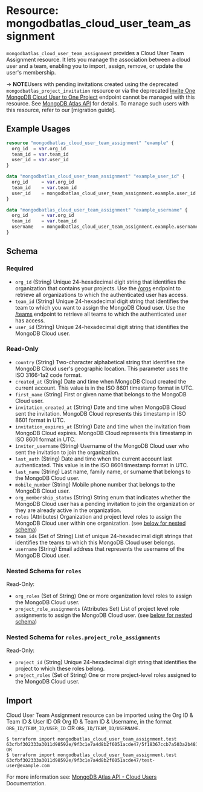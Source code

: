 # Resource: mongodbatlas_cloud_user_team_assignment

`mongodbatlas_cloud_user_team_assignment` provides a Cloud User Team Assignment resource. It lets you manage the association between a cloud user and a team, enabling you to import, assign, remove, or update the user's membership.

-> **NOTE**Users with pending invitations created using the deprecated `mongodbatlas_project_invitation` resource or via the deprecated [Invite One MongoDB Cloud User to One Project](https://www.mongodb.com/docs/api/doc/atlas-admin-api-v2/operation/operation-getorganizationuser#tag/Projects/operation/createProjectInvitation)
endpoint cannot be managed with this resource. See [MongoDB Atlas API](https://www.mongodb.com/docs/api/doc/atlas-admin-api-v2/operation/operation-listteamusers) for details.
To manage such users with this resource, refer to our [migration guide]<link-to-migration-guide>.

## Example Usages

```terraform
resource "mongodbatlas_cloud_user_team_assignment" "example" {
  org_id  = var.org_id
  team_id = var.team_id
  user_id = var.user_id
}

data "mongodbatlas_cloud_user_team_assignment" "example_user_id" {
  org_id     = var.org_id
  team_id    = var.team_id
  user_id    = mongodbatlas_cloud_user_team_assignment.example.user_id
}

data "mongodbatlas_cloud_user_team_assignment" "example_username" {
  org_id     = var.org_id
  team_id    = var.team_id
  username   = mongodbatlas_cloud_user_team_assignment.example.username
}
```

<!-- schema generated by tfplugindocs -->
## Schema

### Required

- `org_id` (String) Unique 24-hexadecimal digit string that identifies the organization that contains your projects. Use the [/orgs](https://www.mongodb.com/docs/api/doc/atlas-admin-api-v2/group/endpoint-organizations) endpoint to retrieve all organizations to which the authenticated user has access.
- `team_id` (String) Unique 24-hexadecimal digit string that identifies the team to which you want to assign the MongoDB Cloud user. Use the [/teams](https://www.mongodb.com/docs/api/doc/atlas-admin-api-v2/group/endpoint-teams) endpoint to retrieve all teams to which the authenticated user has access.
- `user_id` (String) Unique 24-hexadecimal digit string that identifies the MongoDB Cloud user.

### Read-Only

- `country` (String) Two-character alphabetical string that identifies the MongoDB Cloud user's geographic location. This parameter uses the ISO 3166-1a2 code format.
- `created_at` (String) Date and time when MongoDB Cloud created the current account. This value is in the ISO 8601 timestamp format in UTC.
- `first_name` (String) First or given name that belongs to the MongoDB Cloud user.
- `invitation_created_at` (String) Date and time when MongoDB Cloud sent the invitation. MongoDB Cloud represents this timestamp in ISO 8601 format in UTC.
- `invitation_expires_at` (String) Date and time when the invitation from MongoDB Cloud expires. MongoDB Cloud represents this timestamp in ISO 8601 format in UTC.
- `inviter_username` (String) Username of the MongoDB Cloud user who sent the invitation to join the organization.
- `last_auth` (String) Date and time when the current account last authenticated. This value is in the ISO 8601 timestamp format in UTC.
- `last_name` (String) Last name, family name, or surname that belongs to the MongoDB Cloud user.
- `mobile_number` (String) Mobile phone number that belongs to the MongoDB Cloud user.
- `org_membership_status` (String) String enum that indicates whether the MongoDB Cloud user has a pending invitation to join the organization or they are already active in the organization.
- `roles` (Attributes) Organization and project level roles to assign the MongoDB Cloud user within one organization. (see [below for nested schema](#nestedatt--roles))
- `team_ids` (Set of String) List of unique 24-hexadecimal digit strings that identifies the teams to which this MongoDB Cloud user belongs.
- `username` (String) Email address that represents the username of the MongoDB Cloud user.

<a id="nestedatt--roles"></a>
### Nested Schema for `roles`

Read-Only:

- `org_roles` (Set of String) One or more organization level roles to assign the MongoDB Cloud user.
- `project_role_assignments` (Attributes Set) List of project level role assignments to assign the MongoDB Cloud user. (see [below for nested schema](#nestedatt--roles--project_role_assignments))

<a id="nestedatt--roles--project_role_assignments"></a>
### Nested Schema for `roles.project_role_assignments`

Read-Only:

- `project_id` (String) Unique 24-hexadecimal digit string that identifies the project to which these roles belong.
- `project_roles` (Set of String) One or more project-level roles assigned to the MongoDB Cloud user.

## Import

Cloud User Team Assignment resource can be imported using the Org ID & Team ID & User ID OR Org ID & Team ID & Username, in the format `ORG_ID/TEAM_ID/USER_ID` OR `ORG_ID/TEAM_ID/USERNAME`.

```
$ terraform import mongodbatlas_cloud_user_team_assignment.test 63cfbf302333a3011d98592e/9f3c1e7a4d8b2f6051acde47/5f18367ccb7a503a2b481b7a
OR
$ terraform import mongodbatlas_cloud_user_team_assignment.test 63cfbf302333a3011d98592e/9f3c1e7a4d8b2f6051acde47/test-user@example.com
```

For more information see: [MongoDB Atlas API - Cloud Users](https://www.mongodb.com/docs/api/doc/atlas-admin-api-v2/operation/operation-addusertoteam) Documentation.
